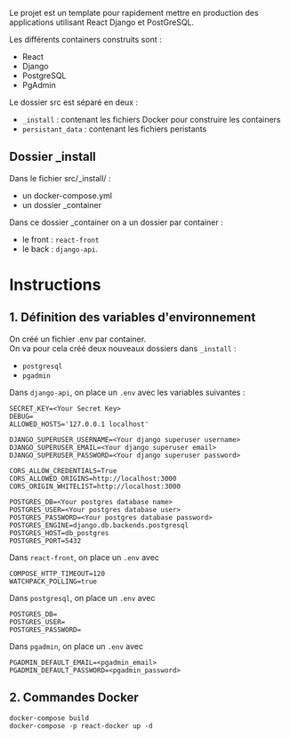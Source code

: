 Le projet est un template pour rapidement mettre en production des applications utilisant React Django et PostGreSQL.

Les différents containers construits sont :

- React
- Django
- PostgreSQL
- PgAdmin

Le dossier src est séparé en deux :
- `_install` : contenant les fichiers Docker pour construire les containers
- `persistant_data` : contenant les fichiers peristants

## Dossier _install
Dans le fichier src/_install/ :  
- un docker-compose.yml 
- un dossier _container

Dans ce dossier _container on a un dossier par container :
- le front : `react-front`
- le back : `django-api`.

# Instructions

## 1. Définition des variables d'environnement

On créé un fichier .env par container.  
On va pour cela créé deux nouveaux dossiers dans `_install` :
- `postgresql`
- `pgadmin`

Dans `django-api`, on place un `.env` avec les variables suivantes :
```
SECRET_KEY=<Your Secret Key>
DEBUG=
ALLOWED_HOSTS='127.0.0.1 localhost'

DJANGO_SUPERUSER_USERNAME=<Your django superuser username>
DJANGO_SUPERUSER_EMAIL=<Your django superuser email>
DJANGO_SUPERUSER_PASSWORD=<Your django superuser password>

CORS_ALLOW_CREDENTIALS=True
CORS_ALLOWED_ORIGINS=http://localhost:3000
CORS_ORIGIN_WHITELIST=http://localhost:3000

POSTGRES_DB=<Your postgres database name>
POSTGRES_USER=<Your postgres database user>
POSTGRES_PASSWORD=<Your postgres database password>
POSTGRES_ENGINE=django.db.backends.postgresql
POSTGRES_HOST=db_postgres
POSTGRES_PORT=5432
```

Dans `react-front`, on place un `.env` avec
```
COMPOSE_HTTP_TIMEOUT=120
WATCHPACK_POLLING=true
```

Dans `postgresql`, on place un `.env` avec
```
POSTGRES_DB=
POSTGRES_USER=
POSTGRES_PASSWORD=
```

Dans `pgadmin`, on place un `.env` avec
```
PGADMIN_DEFAULT_EMAIL=<pgadmin_email>
PGADMIN_DEFAULT_PASSWORD=<pgadmin_password>
```

## 2. Commandes Docker

`docker-compose build`  
`docker-compose -p react-docker up -d`

